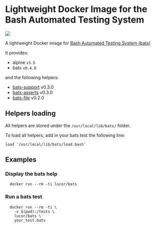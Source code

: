# Lightweight Docker Image for the Bash Automated Testing System

[![](https://images.microbadger.com/badges/image/lucor/bats.svg)](http://microbadger.com/images/lucor/bats "Get your own image badge on microbadger.com")

A lightweight Docker image for [Bash Automated Testing System (bats)](https://github.com/sstephenson/bats)

It provides:

  - alpine `v3.5`
  - bats `v0.4.0`

and the following helpers:

- [bats-support](https://github.com/ztombol/bats-support) v0.3.0
- [bats-asserts](https://github.com/ztombol/bats-assert) v0.3.0
- [bats-file](https://github.com/ztombol/bats-file) v0.2.0

## Helpers loading

All helpers are stored under the `/usr/local/lib/bats/` folder.

To load all helpers, add in your bats test the following line:
 
    load '/usr/local/lib/bats/load.bash'

## Examples

### Display the bats help

```
  docker run --rm -ti lucor/bats
```

### Run a bats test

```
  docker run --rm -ti \
    -v $(pwd):/tests \
    lucor/bats \
    your_test.bats
```
